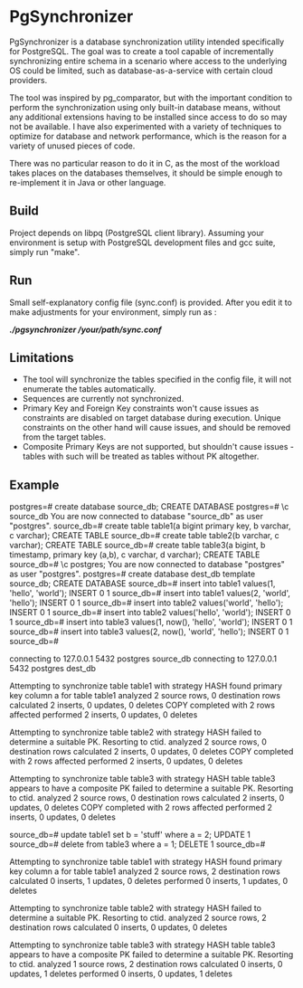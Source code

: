 # PgSynchronizer

PgSynchronizer is a database synchronization utility intended specifically for
PostgreSQL. The goal was to create a tool capable of incrementally synchronizing
entire schema in a scenario where access to the underlying OS could be limited,
such as database-as-a-service with certain cloud providers.

The tool was inspired by pg_comparator, but with the important condition to
perform the synchronization using only built-in database means, without any
additional extensions having to be installed since access to do so may not
be available. I have also experimented with a variety of techniques to optimize
for database and network performance, which is the reason for a variety of
unused pieces of code.

There was no particular reason to do it in C, as the most of the workload takes
places on the databases themselves, it should be simple enough to re-implement
it in Java or other language.

## Build

Project depends on libpq (PostgreSQL client library). Assuming your environment
is setup with PostgreSQL development files and gcc suite, simply run "make".


## Run

Small self-explanatory config file (sync.conf) is provided. After you edit it
to make adjustments for your environment, simply run as :

***./pgsynchronizer /your/path/sync.conf***

## Limitations

* The tool will synchronize the tables specified in the config file, it will not
enumerate the tables automatically. 
* Sequences are currently not synchronized.
* Primary Key and Foreign Key constraints won't cause issues as constraints
are disabled on target database during execution. Unique constraints on the other
hand will cause issues, and should be removed from the target tables.
* Composite Primary Keys are not supported, but shouldn't cause issues - tables
with such will be treated as tables without PK altogether.

## Example

postgres=# create database source_db;
CREATE DATABASE
postgres=# \c source_db 
You are now connected to database "source_db" as user "postgres".
source_db=# create table table1(a bigint primary key, b varchar, c varchar);
CREATE TABLE
source_db=# create table table2(b varchar, c varchar);
CREATE TABLE
source_db=# create table table3(a bigint, b timestamp, primary key (a,b), c varchar, d varchar);
CREATE TABLE
source_db=# \c postgres;
You are now connected to database "postgres" as user "postgres".
postgres=# create database dest_db template source_db;
CREATE DATABASE
source_db=# insert into table1 values(1, 'hello', 'world');
INSERT 0 1
source_db=# insert into table1 values(2, 'world', 'hello');
INSERT 0 1
source_db=# insert into table2 values('world', 'hello');
INSERT 0 1
source_db=# insert into table2 values('hello', 'world');
INSERT 0 1
source_db=# insert into table3 values(1, now(), 'hello', 'world');
INSERT 0 1
source_db=# insert into table3 values(2, now(), 'world', 'hello');
INSERT 0 1
source_db=# 

connecting to 127.0.0.1 5432 postgres source_db
connecting to 127.0.0.1 5432 postgres dest_db

Attempting to synchronize table table1 with strategy HASH
found primary key column a for table table1
analyzed 2 source rows, 0 destination rows
calculated 2 inserts, 0 updates, 0 deletes
COPY completed with 2 rows affected
performed 2 inserts, 0 updates, 0 deletes

Attempting to synchronize table table2 with strategy HASH
failed to determine a suitable PK. Resorting to ctid.
analyzed 2 source rows, 0 destination rows
calculated 2 inserts, 0 updates, 0 deletes
COPY completed with 2 rows affected
performed 2 inserts, 0 updates, 0 deletes

Attempting to synchronize table table3 with strategy HASH
table table3 appears to have a composite PK
failed to determine a suitable PK. Resorting to ctid.
analyzed 2 source rows, 0 destination rows
calculated 2 inserts, 0 updates, 0 deletes
COPY completed with 2 rows affected
performed 2 inserts, 0 updates, 0 deletes

source_db=# update table1 set b = 'stuff' where a = 2;
UPDATE 1
source_db=# delete from table3 where a = 1;
DELETE 1
source_db=# 

Attempting to synchronize table table1 with strategy HASH
found primary key column a for table table1
analyzed 2 source rows, 2 destination rows
calculated 0 inserts, 1 updates, 0 deletes
performed 0 inserts, 1 updates, 0 deletes

Attempting to synchronize table table2 with strategy HASH
failed to determine a suitable PK. Resorting to ctid.
analyzed 2 source rows, 2 destination rows
calculated 0 inserts, 0 updates, 0 deletes

Attempting to synchronize table table3 with strategy HASH
table table3 appears to have a composite PK
failed to determine a suitable PK. Resorting to ctid.
analyzed 1 source rows, 2 destination rows
calculated 0 inserts, 0 updates, 1 deletes
performed 0 inserts, 0 updates, 1 deletes
